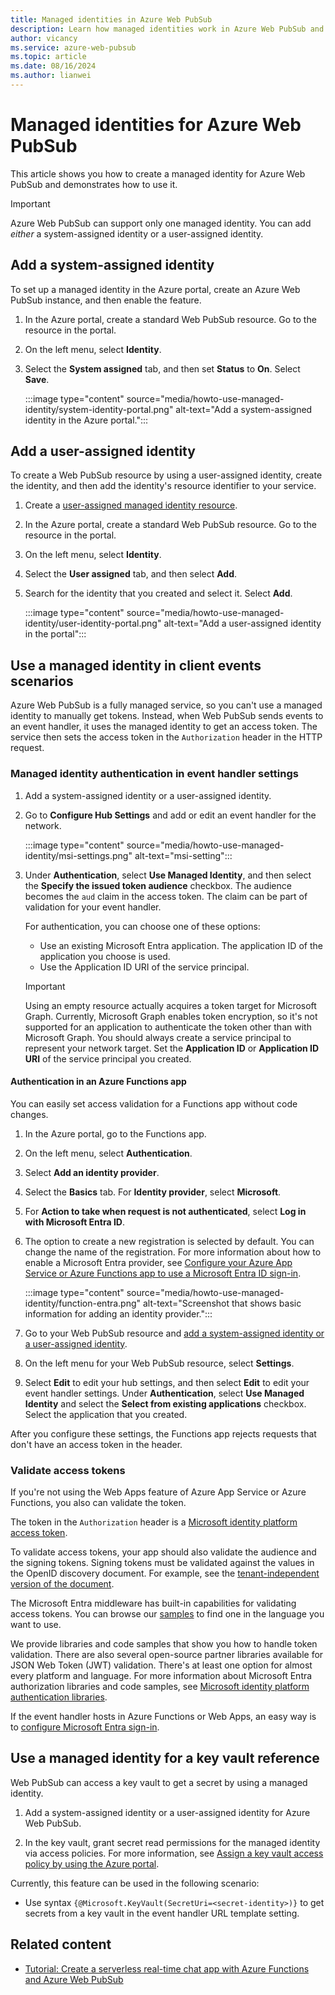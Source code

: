 ```yaml
---
title: Managed identities in Azure Web PubSub
description: Learn how managed identities work in Azure Web PubSub and how to use a managed identity in a serverless scenario.
author: vicancy
ms.service: azure-web-pubsub
ms.topic: article
ms.date: 08/16/2024
ms.author: lianwei
---
```


# Managed identities for Azure Web PubSub

This article shows you how to create a managed identity for Azure Web PubSub and demonstrates how to use it.

> [!IMPORTANT]
> Azure Web PubSub can support only one managed identity. You can add *either* a system-assigned identity or a user-assigned identity.

## Add a system-assigned identity

To set up a managed identity in the Azure portal, create an Azure Web PubSub instance, and then enable the feature.

1. In the Azure portal, create a standard Web PubSub resource. Go to the resource in the portal.

1. On the left menu, select **Identity**.

1. Select the **System assigned** tab, and then set **Status** to **On**. Select **Save**.

   :::image type="content" source="media/howto-use-managed-identity/system-identity-portal.png" alt-text="Add a system-assigned identity in the Azure portal.":::

## Add a user-assigned identity

To create a Web PubSub resource by using a user-assigned identity, create the identity, and then add the identity's resource identifier to your service.

1. Create a [user-assigned managed identity resource](../active-directory/managed-identities-azure-resources/how-to-manage-ua-identity-portal.md#create-a-user-assigned-managed-identity).

1. In the Azure portal, create a standard Web PubSub resource. Go to the resource in the portal.

1. On the left menu, select **Identity**.

1. Select the **User assigned** tab, and then select **Add**.

1. Search for the identity that you created and select it. Select **Add**.

   :::image type="content" source="media/howto-use-managed-identity/user-identity-portal.png" alt-text="Add a user-assigned identity in the portal":::

## Use a managed identity in client events scenarios

Azure Web PubSub is a fully managed service, so you can't use a managed identity to manually get tokens. Instead, when Web PubSub sends events to an event handler, it uses the managed identity to get an access token. The service then sets the access token in the `Authorization` header in the HTTP request.

### Managed identity authentication in event handler settings

1. Add a system-assigned identity or a user-assigned identity.

1. Go to **Configure Hub Settings** and add or edit an event handler for the network.

   :::image type="content" source="media/howto-use-managed-identity/msi-settings.png" alt-text="msi-setting":::

1. Under **Authentication**, select **Use Managed Identity**, and then select the **Specify the issued token audience** checkbox. The audience becomes the `aud` claim in the access token. The claim can be part of validation for your event handler.

   For authentication, you can choose one of these options:

   - Use an existing Microsoft Entra application. The application ID of the application you choose is used.
   - Use the Application ID URI of the service principal.

   > [!IMPORTANT]
   > Using an empty resource actually acquires a token target for Microsoft Graph. Currently, Microsoft Graph enables token encryption, so it's not supported for an application to authenticate the token other than with Microsoft Graph. You should always create a service principal to represent your network target. Set the **Application ID** or **Application ID URI** of the service principal you created.

#### Authentication in an Azure Functions app

You can easily set access validation for a Functions app without code changes.

1. In the Azure portal, go to the Functions app.
1. On the left menu, select **Authentication**.
1. Select **Add an identity provider**.
1. Select the **Basics** tab. For **Identity provider**, select **Microsoft**.
1. For **Action to take when request is not authenticated**, select **Log in with Microsoft Entra ID**.
1. The option to create a new registration is selected by default. You can change the name of the registration. For more information about how to enable a Microsoft Entra provider, see [Configure your Azure App Service or Azure Functions app to use a Microsoft Entra ID sign-in](../app-service/configure-authentication-provider-aad.md).

   :::image type="content" source="media/howto-use-managed-identity/function-entra.png" alt-text="Screenshot that shows basic information for adding an identity provider.":::
1. Go to your Web PubSub resource and [add a system-assigned identity or a user-assigned identity](howto-use-managed-identity.md#add-a-system-assigned-identity).
1. On the left menu for your Web PubSub resource, select **Settings**.
1. Select **Edit** to edit your hub settings, and then select **Edit** to edit your event handler settings. Under **Authentication**, select **Use Managed Identity** and select the **Select from existing applications** checkbox. Select the application that you created.

After you configure these settings, the Functions app rejects requests that don't have an access token in the header.

### Validate access tokens

If you're not using the Web Apps feature of Azure App Service or Azure Functions, you also can validate the token.

The token in the `Authorization` header is a [Microsoft identity platform access token](../active-directory/develop/access-tokens.md).

To validate access tokens, your app should also validate the audience and the signing tokens. Signing tokens must be validated against the values in the OpenID discovery document. For example, see the [tenant-independent version of the document](https://login.microsoftonline.com/common/.well-known/openid-configuration).

The Microsoft Entra middleware has built-in capabilities for validating access tokens. You can browse our [samples](../active-directory/develop/sample-v2-code.md) to find one in the language you want to use.

We provide libraries and code samples that show you how to handle token validation. There are also several open-source partner libraries available for JSON Web Token (JWT) validation. There's at least one option for almost every platform and language. For more information about Microsoft Entra authorization libraries and code samples, see [Microsoft identity platform authentication libraries](../active-directory/develop/reference-v2-libraries.md).

If the event handler hosts in Azure Functions or Web Apps, an easy way is to [configure Microsoft Entra sign-in](../app-service/configure-authentication-provider-aad.md).

## Use a managed identity for a key vault reference

Web PubSub can access a key vault to get a secret by using a managed identity.

1. Add a system-assigned identity or a user-assigned identity for Azure Web PubSub.

1. In the key vault, grant secret read permissions for the managed identity via access policies. For more information, see [Assign a key vault access policy by using the Azure portal](/azure/key-vault/general/assign-access-policy-portal).

Currently, this feature can be used in the following scenario:

- Use syntax `{@Microsoft.KeyVault(SecretUri=<secret-identity>)}` to get secrets from a key vault in the event handler URL template setting.

## Related content

- [Tutorial: Create a serverless real-time chat app with Azure Functions and Azure Web PubSub](quickstart-serverless.md)
